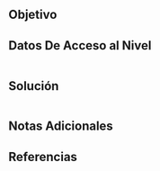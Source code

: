 
## Objetivo

## Datos De Acceso al Nivel
```
```
## Solución
```
```
## Notas Adicionales

## Referencias
